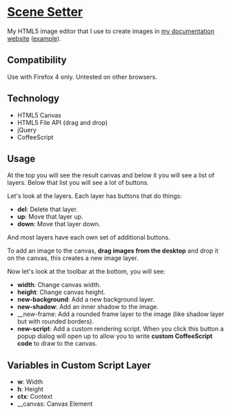 [Scene Setter](http://dtinth.github.com/scenesetter/)
=====================================================

My HTML5 image editor that I use to create images in [my documentation website](http://docs.dt.in.th/) ([example](http://docs.dt.in.th/thaiWitter/Usage/Basics)).


Compatibility
-------------

Use with Firefox 4 only. Untested on other browsers.


Technology
----------

* HTML5 Canvas
* HTML5 File API (drag and drop)
* jQuery
* CoffeeScript


Usage
-----

At the top you will see the result canvas and below it you will see a list of layers. Below that list you will see a lot of buttons.

Let's look at the layers. Each layer has buttons that do things:

* __del__: Delete that layer.
* __up__: Move that layer up.
* __down__: Move that layer down.

And most layers have each own set of additional buttons.

To add an image to the canvas, __drag images from the desktop__ and drop it on the canvas, this creates a new image layer.

Now let's look at the toolbar at the bottom, you will see:

* __width__: Change canvas width.
* __height__: Change canvas height.
* __new-background__: Add a new background layer.
* __new-shadow__: Add an inner shadow to the image.
* __new-frame: Add a rounded frame layer to the image (like shadow layer but with rounded borders).
* __new-script__: Add a custom rendering script. When you click this button a popup dialog will open up to allow you to write __custom CoffeeScript code__
to draw to the canvas.


Variables in Custom Script Layer
--------------------------------

* __w__: Width
* __h__: Height
* __ctx__: Context
* __canvas: Canvas Element


















